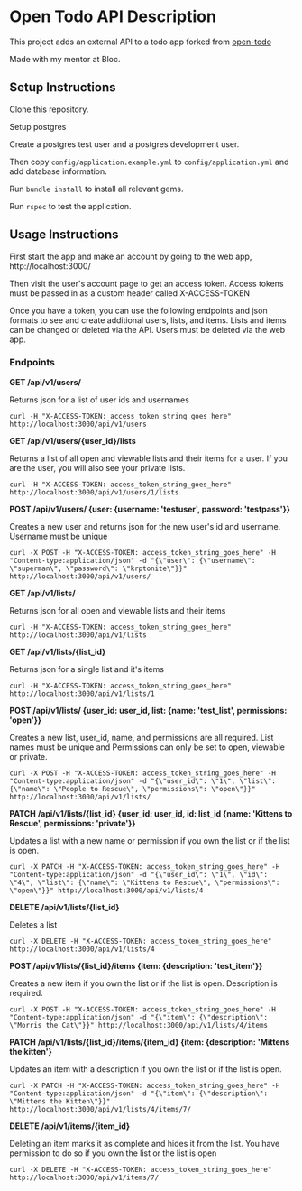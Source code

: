Open Todo API Description
======================
This project adds an external API to a todo app forked from [open-todo](https://github.com/Bloc/open-todo)

Made with my mentor at Bloc.


Setup Instructions
----------------------
Clone this repository. 

Setup postgres

Create a postgres test user and a postgres development user.

Then copy `config/application.example.yml` to `config/application.yml` and add database information. 

Run `bundle install` to install all relevant gems.

Run `rspec` to test the application.


Usage Instructions
----------------------
First start the app and make an account by going to the web app, http://localhost:3000/

Then visit the user's account page to get an access token. Access tokens must be passed in as a custom header called X-ACCESS-TOKEN

Once you have a token, you can use the following endpoints and json formats to see and create additional users, lists, and items. Lists and items can be changed or deleted via the API. Users must be deleted via the web app.

### Endpoints ###

**GET /api/v1/users/**

Returns json for a list of user ids and usernames

```
curl -H "X-ACCESS-TOKEN: access_token_string_goes_here" http://localhost:3000/api/v1/users
```

**GET /api/v1/users/{user_id}/lists**

Returns a list of all open and viewable lists and their items for a user. If you are the user, you will also see your private lists.

```
curl -H "X-ACCESS-TOKEN: access_token_string_goes_here" http://localhost:3000/api/v1/users/1/lists
```

**POST /api/v1/users/  {user: {username: 'testuser', password: 'testpass'}}**

Creates a new user and returns json for the new user's id and username. Username must be unique

```
curl -X POST -H "X-ACCESS-TOKEN: access_token_string_goes_here" -H "Content-type:application/json" -d "{\"user\": {\"username\": \"superman\", \"password\": \"krptonite\"}}" http://localhost:3000/api/v1/users/
```

**GET /api/v1/lists/**

Returns json for all open and viewable lists and their items

```
curl -H "X-ACCESS-TOKEN: access_token_string_goes_here" http://localhost:3000/api/v1/lists
```

**GET /api/v1/lists/{list_id}**

Returns json for a single list and it's items

```
curl -H "X-ACCESS-TOKEN: access_token_string_goes_here" http://localhost:3000/api/v1/lists/1
```

**POST /api/v1/lists/ {user_id: user_id, list: {name: 'test_list', permissions: 'open'}}**

Creates a new list, user_id, name, and permissions are all required. List names must be unique and Permissions can only be set to open, viewable or private.

```
curl -X POST -H "X-ACCESS-TOKEN: access_token_string_goes_here" -H "Content-type:application/json" -d "{\"user_id\": \"1\", \"list\": {\"name\": \"People to Rescue\", \"permissions\": \"open\"}}" http://localhost:3000/api/v1/lists/
```

**PATCH /api/v1/lists/{list_id} {user_id: user_id, id: list_id {name: 'Kittens to Rescue', permissions: 'private'}}**

Updates a list with a new name or permission if you own the list or if the list is open.

```
curl -X PATCH -H "X-ACCESS-TOKEN: access_token_string_goes_here" -H "Content-type:application/json" -d "{\"user_id\": \"1\", \"id\": \"4\", \"list\": {\"name\": \"Kittens to Rescue\", \"permissions\": \"open\"}}" http://localhost:3000/api/v1/lists/4
```

**DELETE /api/v1/lists/{list_id}**

Deletes a list

```
curl -X DELETE -H "X-ACCESS-TOKEN: access_token_string_goes_here" http://localhost:3000/api/v1/lists/4
```

**POST /api/v1/lists/{list_id}/items {item: {description: 'test_item'}}**

Creates a new item if you own the list or if the list is open. Description is required.

```
curl -X POST -H "X-ACCESS-TOKEN: access_token_string_goes_here" -H "Content-type:application/json" -d "{\"item\": {\"description\": \"Morris the Cat\"}}" http://localhost:3000/api/v1/lists/4/items
```

**PATCH /api/v1/lists/{list_id}/items/{item_id} {item: {description: 'Mittens the kitten'}**

Updates an item with a description if you own the list or if the list is open.

```
curl -X PATCH -H "X-ACCESS-TOKEN: access_token_string_goes_here" -H "Content-type:application/json" -d "{\"item\": {\"description\": \"Mittens the Kitten\"}}" http://localhost:3000/api/v1/lists/4/items/7/
```

**DELETE /api/v1/items/{item_id}**

Deleting an item marks it as complete and hides it from the list. You have permission to do so if you own the list or the list is open

```
curl -X DELETE -H "X-ACCESS-TOKEN: access_token_string_goes_here" http://localhost:3000/api/v1/items/7/
```

